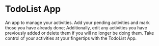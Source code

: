 # TodoList App
An app to manage your activities. Add your pending activities and mark those you have already done; Additionally, edit any activities you have previously added or delete them if you will no longer be doing them. Take control of your activities at your fingertips with the TodoList App.
